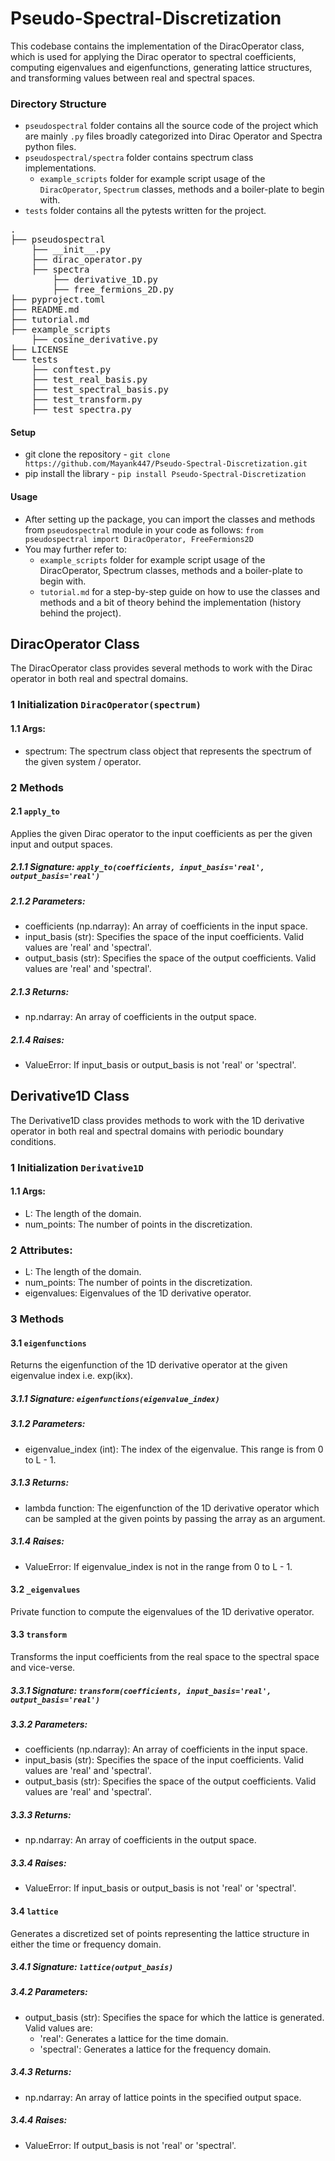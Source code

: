 # Pseudo-Spectral-Discretization

This codebase contains the implementation of the DiracOperator class, which is used for applying the Dirac operator to spectral coefficients, computing eigenvalues and eigenfunctions, generating lattice structures, and transforming values between real and spectral spaces.

### Directory Structure

- `pseudospectral` folder contains all the source code of the project which are mainly `.py` files broadly categorized into Dirac Operator and Spectra python files.
- `pseudospectral/spectra` folder contains spectrum class implementations.
  - `example_scripts` folder for example script usage of the `DiracOperator`, `Spectrum` classes, methods and a boiler-plate to begin with.
- `tests` folder contains all the pytests written for the project.

<pre>
.
├── pseudospectral
    ├── __init__.py
    ├── dirac_operator.py
    ├── spectra
        ├── derivative_1D.py
        ├── free_fermions_2D.py
├── pyproject.toml
├── README.md
├── tutorial.md
├── example_scripts
    ├── cosine_derivative.py
├── LICENSE
└── tests
    ├── conftest.py
    ├── test_real_basis.py
    ├── test_spectral_basis.py
    ├── test_transform.py
    ├── test_spectra.py
</pre>

#### Setup

- git clone the repository - `git clone https://github.com/Mayank447/Pseudo-Spectral-Discretization.git`
- pip install the library - `pip install Pseudo-Spectral-Discretization`

#### Usage

- After setting up the package, you can import the classes and methods from `pseudospectral` module in your code as follows:
  ``from pseudospectral import DiracOperator, FreeFermions2D``
- You may further refer to:
  - `example_scripts` folder for example script usage of the DiracOperator, Spectrum classes, methods and a boiler-plate to begin with.
  - `tutorial.md` for a step-by-step guide on how to use the classes and methods and a bit of theory behind the implementation (history behind the project).

## DiracOperator Class

The DiracOperator class provides several methods to work with the Dirac operator in both real and spectral domains.

### 1 Initialization ``DiracOperator(spectrum)``

#### 1.1 Args:

- spectrum: The spectrum class object that represents the spectrum of the given system / operator.

### 2 Methods

#### 2.1 ``apply_to``

Applies the given Dirac operator to the input coefficients as per the given input and output spaces.

##### 2.1.1 Signature: ``apply_to(coefficients, input_basis='real', output_basis='real')``

##### 2.1.2 Parameters:

- coefficients (np.ndarray): An array of coefficients in the input space.
- input_basis (str): Specifies the space of the input coefficients. Valid values are 'real' and 'spectral'.
- output_basis (str): Specifies the space of the output coefficients. Valid values are 'real' and 'spectral'.

##### 2.1.3 Returns:

- np.ndarray: An array of coefficients in the output space.

##### 2.1.4 Raises:

- ValueError: If input_basis or output_basis is not 'real' or 'spectral'.

## Derivative1D Class

The Derivative1D class provides methods to work with the 1D derivative operator in both real and spectral domains with periodic boundary conditions.

### 1 Initialization ``Derivative1D``

#### 1.1 Args:

- L: The length of the domain.
- num_points: The number of points in the discretization.

### 2 Attributes:

- L: The length of the domain.
- num_points: The number of points in the discretization.
- eigenvalues: Eigenvalues of the 1D derivative operator.

### 3 Methods

#### 3.1 ``eigenfunctions``

Returns the eigenfunction of the 1D derivative operator at the given eigenvalue index i.e. exp(ikx).

##### 3.1.1 Signature: `eigenfunctions(eigenvalue_index)`

##### 3.1.2 Parameters:

- eigenvalue_index (int): The index of the eigenvalue. This range is from 0 to L - 1.

##### 3.1.3 Returns:

- lambda function: The eigenfunction of the 1D derivative operator which can be sampled at the given points by passing the array as an argument.

##### 3.1.4 Raises:

- ValueError: If eigenvalue_index is not in the range from 0 to L - 1.

#### 3.2 ``_eigenvalues``

Private function to compute the eigenvalues of the 1D derivative operator.

#### 3.3 ``transform``

Transforms the input coefficients from the real space to the spectral space and vice-verse.

##### 3.3.1 Signature: `transform(coefficients, input_basis='real', output_basis='real')`

##### 3.3.2 Parameters:

- coefficients (np.ndarray): An array of coefficients in the input space.
- input_basis (str): Specifies the space of the input coefficients. Valid values are 'real' and 'spectral'.
- output_basis (str): Specifies the space of the output coefficients. Valid values are 'real' and 'spectral'.

##### 3.3.3 Returns:

- np.ndarray: An array of coefficients in the output space.

##### 3.3.4 Raises:

- ValueError: If input_basis or output_basis is not 'real' or 'spectral'.

#### 3.4 ``lattice``

Generates a discretized set of points representing the lattice structure in either the time or frequency domain.

##### 3.4.1 Signature: `lattice(output_basis)`

##### 3.4.2 Parameters:

- output_basis (str): Specifies the space for which the lattice is generated. Valid values are:
  - 'real': Generates a lattice for the time domain.
  - 'spectral': Generates a lattice for the frequency domain.

##### 3.4.3 Returns:

- np.ndarray: An array of lattice points in the specified output space.

##### 3.4.4 Raises:

- ValueError: If output_basis is not 'real' or 'spectral'.

